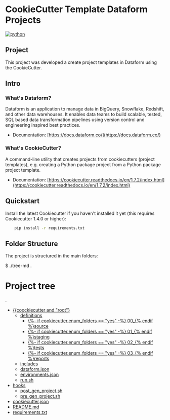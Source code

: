 # CookieCutter Template Dataform Projects

[![python](https://img.shields.io/pypi/pyversions/cookiecutter.svg)](https://pypi.org/project/cookiecutter/)

## Project

This project was developed a create project templates in Dataform using the CookieCutter.

## Intro

### What's Dataform?

Dataform is an application to manage data in BigQuery, Snowflake, Redshift, and other data warehouses. It enables data teams to build scalable, tested, SQL based data transformation pipelines using version control and engineering inspired best practices.

* Documentation: [https://docs.dataform.co/](https://docs.dataform.co/)

### What's CookieCutter?

A command-line utility that creates projects from cookiecutters (project templates), e.g. creating a Python package project from a Python package project template.

* Documentation: [https://cookiecutter.readthedocs.io/en/1.7.2/index.html](https://cookiecutter.readthedocs.io/en/1.7.2/index.html)

## Quickstart

Install the latest Cookiecutter if you haven't installed it yet (this requires Cookiecutter 1.4.0 or higher):

```bash
    pip install -r requirements.txt
```
## Folder Structure

The project is structured in the main folders:

$ ./tree-md .
# Project tree
.
 * [{{coockiecutter and "root"}](./dir2)
   * [definitions](./dir2/file21.ext)
     * [{%- if cookiecutter.enum_folders == "yes" -%} 00_{% endif %}source](./dir2/file22.ext)
     * [{%- if cookiecutter.enum_folders == "yes" -%} 01_{% endif %}staging](./dir2/file22.ext)
     * [{%- if cookiecutter.enum_folders == "yes" -%} 02_{% endif %}tests](./dir2/file22.ext)
     * [{%- if cookiecutter.enum_folders == "yes" -%} 03_{% endif %}reports](./dir2/file22.ext)
   * [includes](./dir2/file23.ext)
   * [dataform.json](./dir2/file23.ext)
   * [environments.json](./dir2/file23.ext)
   * [run.sh](./dir2/file23.ext)
 * [hooks](./dir1)
   * [post_gen_project.sh](./dir1/file11.ext)
   * [pre_gen_project.sh](./dir1/file12.ext)
 * [cookiecutter.json](./file_in_root.ext)
 * [README.md](./README.md)
 * [requirements.txt](./requirements.txt)
